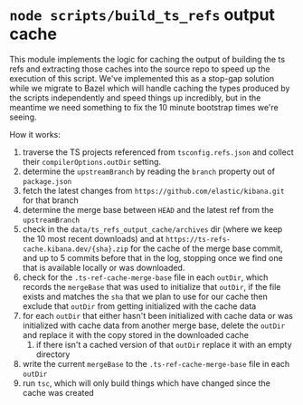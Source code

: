 # `node scripts/build_ts_refs` output cache

This module implements the logic for caching the output of building the ts refs and extracting those caches into the source repo to speed up the execution of this script. We've implemented this as a stop-gap solution while we migrate to Bazel which will handle caching the types produced by the
scripts independently and speed things up incredibly, but in the meantime we need something to fix the 10 minute bootstrap times we're seeing.

How it works:

 1. traverse the TS projects referenced from `tsconfig.refs.json` and collect their `compilerOptions.outDir` setting.
 2. determine the `upstreamBranch` by reading the `branch` property out of `package.json`
 3. fetch the latest changes from `https://github.com/elastic/kibana.git` for that branch
 4. determine the merge base between `HEAD` and the latest ref from the `upstreamBranch`
 5. check in the `data/ts_refs_output_cache/archives` dir (where we keep the 10 most recent downloads) and at `https://ts-refs-cache.kibana.dev/{sha}.zip` for the cache of the merge base commit, and up to 5 commits before that in the log, stopping once we find one that is available locally or was downloaded.
 6. check for the `.ts-ref-cache-merge-base` file in each `outDir`, which records the `mergeBase` that was used to initialize that `outDir`, if the file exists and matches the `sha` that we plan to use for our cache then exclude that `outDir` from getting initialized with the cache data
 7. for each `outDir` that either hasn't been initialized with cache data or was initialized with cache data from another merge base, delete the `outDir` and replace it with the copy stored in the downloaded cache
     1. if there isn't a cached version of that `outDir` replace it with an empty directory
 8. write the current `mergeBase` to the `.ts-ref-cache-merge-base` file in each `outDir`
 9. run `tsc`, which will only build things which have changed since the cache was created